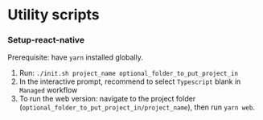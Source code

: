 # Utility scripts

### Setup-react-native

Prerequisite: have `yarn` installed globally.

1. Run: `./init.sh project_name optional_folder_to_put_project_in`
2. In the interactive prompt, recommend to select `Typescript` blank in `Managed` workflow
3. To run the web version: navigate to the project folder (`optional_folder_to_put_project_in/project_name`), then run `yarn web`.
